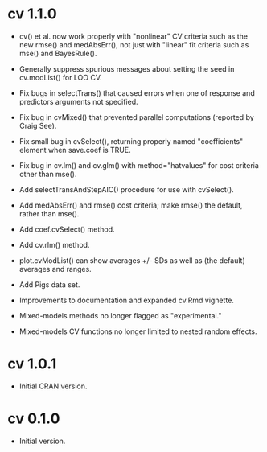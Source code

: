 # cv 1.1.0

- cv() et al. now work properly with "nonlinear" CV criteria such as the new rmse() and medAbsErr(), not just with "linear" fit criteria such as mse() and BayesRule().

- Generally suppress spurious messages about setting the seed in cv.modList() for LOO CV.

- Fix bugs in selectTrans() that caused errors when one of response and predictors arguments not specified.

- Fix bug in cvMixed() that prevented parallel computations (reported by Craig See).

- Fix small bug in cvSelect(), returning properly named "coefficients" element when save.coef is TRUE.

- Fix bug in cv.lm() and cv.glm() with method="hatvalues" for cost criteria other than mse().

- Add selectTransAndStepAIC() procedure for use with cvSelect().

- Add medAbsErr() and rmse() cost criteria; make rmse() the default, rather than mse().

- Add coef.cvSelect() method.

- Add cv.rlm() method.

- plot.cvModList() can show averages +/- SDs as well as (the default) averages and ranges.

- Add Pigs data set.

- Improvements to documentation and expanded cv.Rmd vignette.

- Mixed-models methods no longer flagged as "experimental."

- Mixed-models CV functions no longer limited to nested random effects.

# cv 1.0.1

- Initial CRAN version.

# cv 0.1.0

- Initial version.
